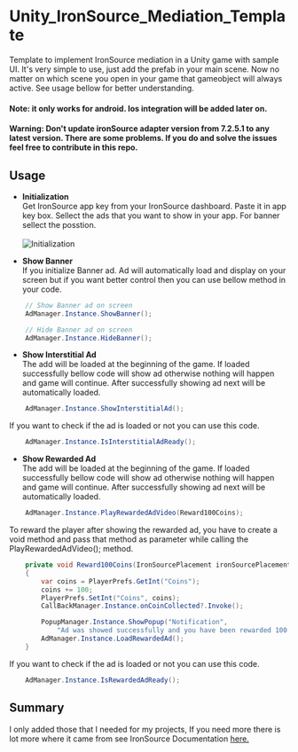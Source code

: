 # Unity_IronSource_Mediation_Template
Template to implement IronSource mediation in a Unity game with sample UI. It's very simple to use, just add the prefab in your main scene. Now no matter on which scene you open in your game that gameobject will always active. See usage bellow for better understanding. 

#### Note: it only works for android. Ios integration will be added later on.

#### Warning: Don't update ironSource adapter version from 7.2.5.1 to any latest version. There are some problems. If you do and solve the issues feel free to contribute in this repo.

## Usage

+ <strong>Initialization</strong> <br>
Get IronSource app key from your IronSource dashboard. Paste it in app key box. Sellect the ads that you want to show in your app. For banner sellect the posstion. <br><br>
![Initialization](https://imgur.com/j3rlM6u.gif "Initialization")

+ <strong>Show Banner</strong> <br>
If you initialize Banner ad. Ad will automatically load and display on your screen but if you want better control then you can use bellow method in your code.
```c#
    // Show Banner ad on screen
    AdManager.Instance.ShowBanner();

    // Hide Banner ad on screen
    AdManager.Instance.HideBanner();
```

+ <strong>Show Interstitial Ad</strong> <br>
The add will be loaded at the beginning of the game. If loaded successfully bellow code will show ad otherwise nothing will happen and game will continue. After successfully showing ad next will be automatically loaded. 
```c#
    AdManager.Instance.ShowInterstitialAd();
```
If you want to check if the ad is loaded or not you can use this code.
```c#
    AdManager.Instance.IsInterstitialAdReady();
```

+ <strong>Show Rewarded Ad</strong> <br>
The add will be loaded at the beginning of the game. If loaded successfully bellow code will show ad otherwise nothing will happen and game will continue. After successfully showing ad next will be automatically loaded. 
```c#
    AdManager.Instance.PlayRewardedAdVideo(Reward100Coins);
```
To reward the player after showing the rewarded ad, you have to create a void method and pass that method as parameter while calling the PlayRewardedAdVideo(); method.
```c#
    private void Reward100Coins(IronSourcePlacement ironSourcePlacement, IronSourceAdInfo ironSourceAdInfo)
    {
        var coins = PlayerPrefs.GetInt("Coins");
        coins += 100;
        PlayerPrefs.SetInt("Coins", coins);
        CallBackManager.Instance.onCoinCollected?.Invoke();

        PopupManager.Instance.ShowPopup("Notification",
            "Ad was showed successfully and you have been rewarded 100 coin.\nNew ad is now loading.");
        AdManager.Instance.LoadRewardedAd();
    }
```
If you want to check if the ad is loaded or not you can use this code.
```c#
    AdManager.Instance.IsRewardedAdReady();
```

## Summary
I only added those that I needed for my projects, If you need more there is lot more where it came from see IronSource Documentation
[here.](https://developers.is.com/ironsource-mobile/unity/unity-plugin/ "IronSouce Docs")
